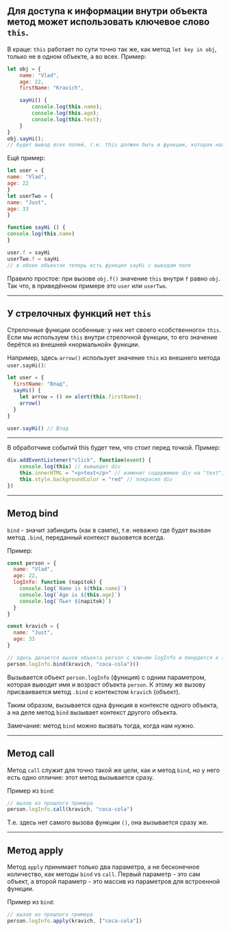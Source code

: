 ## Для доступа к информации внутри объекта метод может использовать ключевое слово `this`.

В краце: `this` работает по сути точно так же, как метод `let key in obj`, только не в одном объекте, а во всех. 
Пример: 

```javascript
let obj = {
    name: "Vlad",
    age: 22,
    firstName: "Kravich",

    sayHi() {
        console.log(this.name);
        console.log(this.age);
        console.log(this.test);
    }
}
obj.sayHi();
// будет вывод всех полей, т.е. this должен быть в функции, которая находится в самом объекте
```

Ещё пример: 

```javascript
let user = {
name: "Vlad", 
age: 22
}
let userTwo = {
name: "Just",
age: 33
}

function sayHi () {
console.log(this.name)
}

user.f = sayHi
userTwo.f = sayHi
// в обоих объектах теперь есть функция sayHi с выводом поля
```

Правило простое: при вызове `obj.f()` значение `this` внутри `f` равно `obj`. Так что, в приведённом примере это `user` или `userTwo`.

***

## У стрелочных функций нет `this`

Стрелочные функции особенные: у них нет своего «собственного» `this`. Если мы используем `this` внутри стрелочной функции, то его значение берётся из внешней «нормальной» функции.

Например, здесь `arrow()` использует значение `this` из внешнего метода `user.sayHi()`:

```javascript
let user = {
  firstName: "Влад",
  sayHi() {
    let arrow = () => alert(this.firstName);
    arrow()
  }
}

user.sayHi() // Влад
```
***
В обработчике событий this будет тем, что стоит перед точкой. 
Пример: 

```javascript
div.addEventListener("click", function(event) {
    console.log(this) // вывыедет div
    this.innerHTML = "<p>text</p>" // изменит содержимое div на "text", т.е. this будет div
    this.style.backgroundColor = "red" // покрасил div 
})

```

*** 

## Метод bind 

`bind` - значит забиндить (как в сампе), т.е. неважно где будет вызван метод `.bind`, переданный контекст вызовется всегда. 

Пример: 

```javascript
const person = {
  name: "Vlad",
  age: 22,
  logInfo: function (napitok) {
    console.log(`Name is ${this.name}`)
    console.log(`Age is ${this.age}`)
    console.log(`Пьет ${napitok}`)
  }
}

const kravich = {
  name: "Just",
  age: 33
}

// здесь делается вызов объекта person с ключем logInfo и бинрдится к этому вызову объект kravich
person.logInfo.bind(kravich, "coca-cola")() 
```

Вызывается объект `person.logInfo` (функция) с одним параметром, которая выводит имя и возраст объекта `person`. К этому же вызову присваивается метод `.bind` с контекстом `kravich` (объект). 

Таким образом, вызывается одна функция в контексте одного объекта, а на деле метод `bind` вызывает контекст другого объекта.

Замечание: метод `bind` можно вызвать тогда, когда нам нужно.


*** 

## Метод call

Метод `call` служит для точно такой же цели, как и метод `bind`, но у него есть одно отличие: этот метод вызывается сразу. 

Пример из `bind`: 

```javascript
// вызов из прошлого примера
person.logInfo.call(kravich, "coca-cola")
```
Т.е. здесь нет самого вызова функции `()`, она вызывается сразу же.

***

## Метод apply 

Метод `apply` принимает только два параметра, а не бесконечное количество, как методы `bind` vs `call`. Первый параметр - это сам объект, а второй параметр - это массив из параметров для встроенной функции.

Пример из `bind`: 

```javascript
// вызов из прошлого примера
person.logInfo.apply(kravich, ["coca-cola"])
```

